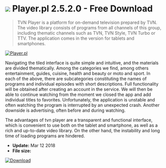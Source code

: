 # ![](https://cdn.softexe.net/static/icon/2/player.pl-10561.png) Player.pl 2.5.2.0 - Free Download

> TVN Player is a platform for on-demand television prepared by TVN. The video library consists of programs from all channels of this group, including thematic channels such as TVN, TVN Style, TVN Turbo or TTV. The application comes in the version for tablets and smartphones.

[![Player.pl](https://gallery.dpcdn.pl/imgc/Tools/81051/g_-_420x350_1.5_-_x11395bf4-18b3-4cb2-b107-0566b7132816.png)](https://softexe.net/win/internet/radio-tv-players/player.pl:pRefp.html)

Navigating the tiled interface is quite simple and intuitive, and the materials are divided thematically. Among the categories we find, among others entertainment, guides, cuisine, health and beauty or moto and sport. In each of the above, there are subcategories constituting the names of programs and individual episodes with short descriptions. Full functionality will be obtained after creating an account in the service. We will then be able to continue watching from the moment we closed the app and add individual titles to favorites. Unfortunately, the application is unstable and often watching the program is interrupted by an unexpected crash. Another downside is advertising, often before and during watching.
 
 The advantages of tvn player are a transparent and functional interface, which is convenient to use both on the tablet and smartphone, as well as a rich and up-to-date video library. On the other hand, the instability and long time of loading programs are hindered.


- **Update:** Mar 12 2018
- **File size:** 

[![Download](https://cdn.softexe.net/static/img/download.png)](https://softexe.net/win/internet/radio-tv-players/player.pl:pRefp.html)

